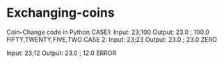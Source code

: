 # Exchanging-coins
Coin-Change code in Python
CASE1:
Input: 23;100
Output: 23.0 ; 100.0
        FIFTY,TWENTY,FIVE,TWO
 CASE 2:
Input: 23;23
Output: 23.0 ; 23.0 
        ZERO
        
 Input: 23;12
Output: 23.0 ; 12.0
        ERROR 
